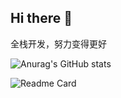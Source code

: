 ## Hi there 👋
全栈开发，努力变得更好


![Anurag's GitHub stats](https://github-readme-stats.vercel.app/api?username=Derrick-xn&count_private=true&show_icons=true&theme=radical)


![Readme Card](https://github-readme-stats.vercel.app/api/pin/?username=Derrick-xn&repo=test-algo)
<!--
**Derrick-xn/Derrick-xn** is a ✨ _special_ ✨ repository because its `README.md` (this file) appears on your GitHub profile.

Here are some ideas to get you started:

- 🔭 I’m currently working on ...
- 🌱 I’m currently learning ...
- 👯 I’m looking to collaborate on ...
- 🤔 I’m looking for help with ...
- 💬 Ask me about ...
- 📫 How to reach me: ...
- 😄 Pronouns: ...
- ⚡ Fun fact: ...
-->

